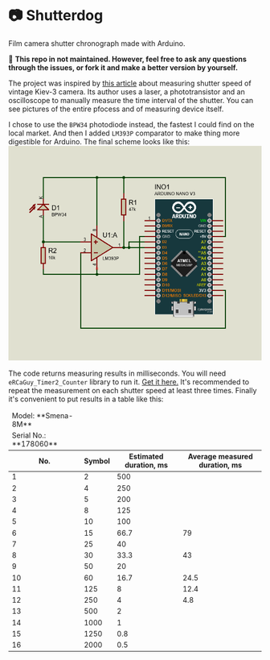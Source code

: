 # 📷 Shutterdog
Film camera shutter chronograph made with Arduino.

🔏 **This repo in not maintained. However, feel free to ask any questions through the issues, or fork it and make a better version by yourself.**


The project was inspired by [this article](http://www3.telus.net/public/rpnchbck/shutter%20speed%20tester.html) about measuring shutter speed of vintage Kiev-3 camera. Its author uses a laser, a phototransistor and an oscilloscope to manually measure the time interval of the shutter. You can see pictures of the entire pfocess and of measuring device itself.

I chose to use the `BPW34` photodiode instead, the fastest I could find on the local market. And then I added `LM393P` comparator to make thing more digestible for Arduino.
The final scheme looks like this:
![circuit](Shutterdog_electric_circuit.png)

The code returns measuring results in milliseconds. You will need `eRCaGuy_Timer2_Counter` library to run it. [Get it here.](https://gumroad.com/l/eRCaGuy_Timer2_Counter)
It's recommended to repeat the measurement on each shutter speed at least three times.
Finally it's convenient to put results in a table like this:

<table>
<thead>
<tr colspan="4">
<td>Model: **Smena-8M**</td>
</tr>
<tr colspan="4">
<td>Serial No.: **178060**</td>
</tr>
<tr>
<th>No.</th>
<th>Symbol</th>
<th>Estimated duration, ms</th>
<th>Average measured duration, ms</th>
</tr>
</thead>
<tbody>
<tr>
<td>1</td>
<td>2</td>
<td>500</td>
<td></td>
</tr>
<tr>
<td>2</td>
<td>4</td>
<td>250</td>
<td></td>
</tr>
<tr>
<td>3</td>
<td>5</td>
<td>200</td>
<td></td>
</tr>
<tr>
<td>4</td>
<td>8</td>
<td>125</td>
<td></td>
</tr>
<tr>
<td>5</td>
<td>10</td>
<td>100</td>
<td></td>
</tr>
<tr>
<td>6</td>
<td>15</td>
<td>66.7</td>
<td>79</td>
</tr>
<tr>
<td>7</td>
<td>25</td>
<td>40</td>
<td></td>
</tr>
<tr>
<td>8</td>
<td>30</td>
<td>33.3</td>
<td>43</td>
</tr>
<tr>
<td>9</td>
<td>50</td>
<td>20</td>
<td></td>
</tr>
<tr>
<td>10</td>
<td>60</td>
<td>16.7</td>
<td>24.5</td>
</tr>
<tr>
<td>11</td>
<td>125</td>
<td>8</td>
<td>12.4</td>
</tr>
<tr>
<td>12</td>
<td>250</td>
<td>4</td>
<td>4.8</td>
</tr>
<tr>
<td>13</td>
<td>500</td>
<td>2</td>
<td></td>
</tr>
<tr>
<td>14</td>
<td>1000</td>
<td>1</td>
<td></td>
</tr>
<tr>
<td>15</td>
<td>1250</td>
<td>0.8</td>
<td></td>
</tr>
<tr>
<td>16</td>
<td>2000</td>
<td>0.5</td>
<td></td>
</tr>
</tbody>
</table>


